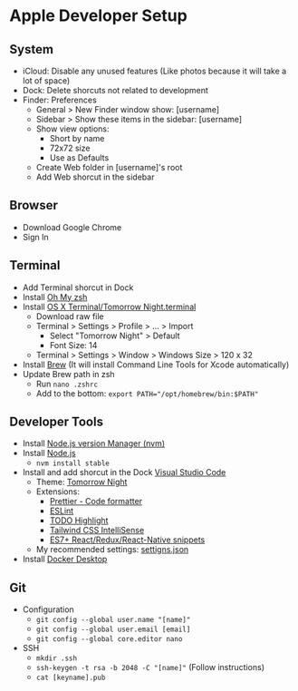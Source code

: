 # Apple Developer Setup

## System
- iCloud: Disable any unused features (Like photos because it will take a lot of space)
- Dock: Delete shorcuts not related to development
- Finder: Preferences
  - General > New Finder window show: [username]
  - Sidebar > Show these items in the sidebar: [username]
  - Show view options:
    - Short by name
    - 72x72 size
    - Use as Defaults
  - Create Web folder in [username]'s root
  - Add Web shorcut in the sidebar

## Browser
- Download Google Chrome
- Sign In

## Terminal
- Add Terminal shorcut in Dock
- Install [Oh My zsh](https://ohmyz.sh/)
- Install [OS X Terminal/Tomorrow Night.terminal](https://github.com/chriskempson/tomorrow-theme/blob/master/OS%20X%20Terminal/Tomorrow%20Night.terminal)
  - Download raw file
  - Terminal > Settings > Profile > ... > Import
    - Select "Tomorrow Night" > Default
    - Font Size: 14
  - Terminal > Settings > Window > Windows Size > 120 x 32
- Install [Brew](https://brew.sh/) (It will install Command Line Tools for Xcode automatically)
- Update Brew path in zsh
  - Run `nano .zshrc`
  - Add to the bottom: `export PATH="/opt/homebrew/bin:$PATH"`

## Developer Tools
- Install [Node.js version Manager (nvm)](https://github.com/nvm-sh/nvm)
- Install [Node.js](https://nodejs.org/en/)
  -  `nvm install stable`
- Install and add shorcut in the Dock [Visual Studio Code](https://code.visualstudio.com/)
  - Theme: [Tomorrow Night](https://marketplace.visualstudio.com/items?itemName=ms-vscode.Theme-TomorrowKit)
  - Extensions:
    - [Prettier - Code formatter](https://marketplace.visualstudio.com/items?itemName=esbenp.prettier-vscode)
    - [ESLint](https://marketplace.visualstudio.com/items?itemName=dbaeumer.vscode-eslint)
    - [TODO Highlight](https://marketplace.visualstudio.com/items?itemName=wayou.vscode-todo-highlight)
    - [Tailwind CSS IntelliSense](https://marketplace.visualstudio.com/items?itemName=bradlc.vscode-tailwindcss)
    - [ES7+ React/Redux/React-Native snippets](https://marketplace.visualstudio.com/items?itemName=dsznajder.es7-react-js-snippets)
  - My recommended settings: [settigns.json](https://gist.github.com/gmoralesc/cb44947e93f4071cc309b04a50101776)
- Install [Docker Desktop](https://www.docker.com/products/docker-desktop/)

## Git
- Configuration
  - `git config --global user.name "[name]"`
  - `​git config --global user.email [email]`
  - `git config --global core.editor nano`
- SSH
  - `mkdir .ssh`
  - `ssh-keygen -t rsa -b 2048 -C "[name]"` (Follow instructions)
  - `cat [keyname].pub`
